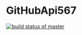 # GitHubApi567
[![build status of master](https://travis-ci.org/Agrawal-Deepti/GitHubApi567.svg?branch=master)](https://travis-ci.org/Agrawal-Deepti/GitHubApi567)